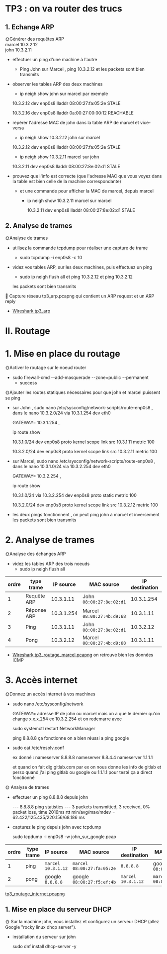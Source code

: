 # TP3 : on va router des trucs

## 1. Echange ARP
🌞Générer des requêtes ARP
<br>marcel 10.3.2.12
<br>john 10.3.2.11
- effectuer un ping d'une machine à l'autre
    - Ping John sur Marcel , ping 10.3.2.12 et les packets sont bien transmits
- observer les tables ARP des deux machines
    - ip neigh show john sur marcel par exemple

    10.3.2.12 dev enp0s8 lladdr 08:00:27:fa:05:2e STALE

    10.3.2.16 dev enp0s8 lladdr 0a:00:27:00:00:12 REACHABLE

- repérer l'adresse MAC de john dans la table ARP de marcel et vice-versa

    - ip neigh show 10.3.2.12 john sur marcel

    10.3.2.12 dev enp0s8 lladdr 08:00:27:fa:05:2e STALE

    - ip neigh show 10.3.2.11 marcel sur john

    10.3.2.11 dev enp0s8 lladdr 08:00:27:8e:02:d1 STALE 

- prouvez que l'info est correcte (que l'adresse MAC que vous voyez dans la table est bien celle de la machine correspondante)
    - et une commande pour afficher la MAC de marcel, depuis marcel

        - ip neigh show 10.3.2.11 marcel sur marcel

            10.3.2.11 dev enp0s8 lladdr 08:00:27:8e:02:d1 STALE

## 2. Analyse de trames

🌞Analyse de trames

- utilisez la commande tcpdump pour réaliser une capture de trame
    -  sudo tcpdump -i enp0s8 -c 10
- videz vos tables ARP, sur les deux machines, puis effectuez un ping
    - sudo ip neigh flush all et ping 10.3.2.12 et ping 10.3.2.12
    
    les packets sont bien transmits 

🦈 Capture réseau tp3_arp.pcapng qui contient un ARP request et un ARP reply

- [Wireshark tp3_arp](./tp3_arp.pcapng.pcap)

# II. Routage

# 1. Mise en place du routage

🌞Activer le routage sur le noeud router
- sudo firewall-cmd --add-masquerade --zone=public --permanent
    - success

🌞Ajouter les routes statiques nécessaires pour que john et marcel puissent se ping

-  sur John , sudo nano /etc/sysconfig/network-scripts/route-enp0s8 , dans le nano 10.3.2.0/24 via 10.3.1.254 dev eth0
    
    GATEWAY= 10.3.1.254
,     
    
    ip route show

    10.3.1.0/24 dev enp0s8 proto kernel scope link src 10.3.1.11 metric 100

    10.3.2.0/24 dev enp0s8 proto kernel scope link src 10.3.2.11 metric 100

- sur Marcel, sudo nano /etc/sysconfig/network-scripts/route-enp0s8 , dans le nano 10.3.1.0/24 via 10.3.2.254 dev eth0

    GATEWAY= 10.3.2.254 ,

    ip route show
    
    10.3.1.0/24 via 10.3.2.254 dev enp0s8 proto static metric 100

    10.3.2.0/24 dev enp0s8 proto kernel scope link src 10.3.2.12 metric 100

- les deux pings fonctionnent , on peut ping john à marcel et inversement les packets sont bien transmits

# 2. Analyse de trames
🌞Analyse des échanges ARP

- videz les tables ARP des trois noeuds
    - sudo ip neigh flush all

| ordre | type trame  | IP source | MAC source              | IP destination | MAC destination            |
|-------|-------------|-----------|-------------------------|----------------|----------------------------|
| 1     | Requête ARP | 10.3.1.11        | John `08:00:27:8e:02:d1` | 10.3.1.254             | Broadcast `00:00:00:00:00` |
| 2     | Réponse ARP | 10.3.1.254         | Marcel  `08:00:27:4b:d9:68`                     | 10.3.1.11              | `John` `08:00:27:8e:02:d1`    |              |                            |
| 3     | Ping        | 10.3.1.11         | John     `08:00:27:8e:02:d1`                    | 10.3.2.12           | Marcel       `08:00:27:4b:d9:68`                     |
| 4     | Pong        |     10.3.2.12    | Marcel  `08:00:27:4b:d9:68`                        | 10.3.1.11             | John     `08:00:27:8e:02:d1`                     |

- [Wireshark tp3_routage_marcel.pcapng](./ping_marcel_vers_john.pcapng) on  retrouve bien les données ICMP

# 3. Accès internet

🌞Donnez un accès internet à vos machines

- sudo nano /etc/sysconfig/network

    GATEWAY= adresse IP de john ou marcel mais on a que le dernier qu'on change x.x.x.254 ex 10.3.2.254 et on redemarre avec 
    
    sudo systemctl restart NetworkManager
    
    ping 8.8.8.8 ça fonctionne on a bien réussi a ping google
- sudo cat /etc/resolv.conf

    ex donné :
nameserver 8.8.8.8
nameserver 8.8.4.4
nameserver 1.1.1.1

    et quand on fait dig gitlab.com par ex on nous donne les info de gitlab et perso quand j'ai ping gitlab ou google ou 1.1.1.1 pour testé ça a direct fonctionné 

🌞 Analyse de trames


- effectuer un ping 8.8.8.8 depuis john

    --- 8.8.8.8 ping statistics ---
    3 packets transmitted, 3 received, 0% packet loss, time 2016ms
    rtt min/avg/max/mdev = 62.422/125.435/220.156/68.186 ms

- capturez le ping depuis john avec tcpdump 

    sudo tcpdump -i enp0s8 -w john_sur_google.pcap

| ordre | type trame | IP source          | MAC source              | IP destination | MAC destination |     |
|-------|------------|--------------------|-------------------------|----------------|-----------------|-----|
| 1     | ping       | `marcel` `10.3.1.12` | `marcel` `08:00:27:fa:05:2e` | `8.8.8.8`      | google `08:00:27:f5:ef:4b`               |     |
| 2     | pong       | google `8.8.8.8`               | google `08:00:27:f5:ef:4b`                    | `marcel` `10.3.1.12`        | `marcel` `08:00:27:fa:05:2e`    

[tp3_routage_internet.pcapng](./tp3_routage_internet.pcapng)

## 1. Mise en place du serveur DHCP

🌞 Sur la machine john, vous installez et configurez un serveur DHCP (allez Google "rocky linux dhcp server").

- installation du serveur sur john

    sudo dnf install dhcp-server -y
